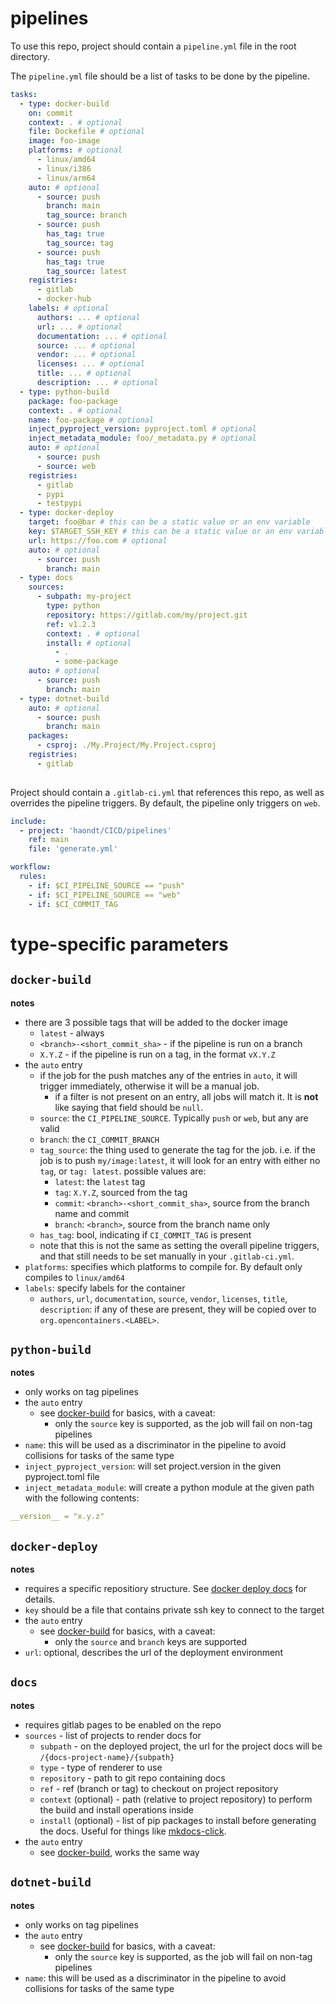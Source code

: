 # pipelines

To use this repo, project should contain a `pipeline.yml` file in the root directory.

The `pipeline.yml` file should be a list of tasks to be done by the pipeline. 

```yml
tasks:
  - type: docker-build
    on: commit
    context: . # optional
    file: Dockefile # optional
    image: foo-image
    platforms: # optional
      - linux/amd64
      - linux/i386
      - linux/arm64
    auto: # optional
      - source: push
        branch: main
        tag_source: branch
      - source: push
        has_tag: true
        tag_source: tag
      - source: push
        has_tag: true
        tag_source: latest
    registries:
      - gitlab
      - docker-hub
    labels: # optional
      authors: ... # optional
      url: ... # optional
      documentation: ... # optional
      source: ... # optional
      vendor: ... # optional
      licenses: ... # optional
      title: ... # optional
      description: ... # optional
  - type: python-build
    package: foo-package
    context: . # optional
    name: foo-package # optional
    inject_pyproject_version: pyproject.toml # optional
    inject_metadata_module: foo/_metadata.py # optional
    auto: # optional
      - source: push
      - source: web
    registries:
      - gitlab
      - pypi
      - testpypi
  - type: docker-deploy
    target: foo@bar # this can be a static value or an env variable
    key: $TARGET_SSH_KEY # this can be a static value or an env variable
    url: https://foo.com # optional
    auto: # optional
      - source: push
        branch: main
  - type: docs
    sources:
      - subpath: my-project
        type: python
        repository: https://gitlab.com/my/project.git
        ref: v1.2.3
        context: . # optional
        install: # optional
          - .
          - some-package
    auto: # optional
      - source: push
        branch: main
  - type: dotnet-build
    auto: # optional
      - source: push
        branch: main
    packages:
      - csproj: ./My.Project/My.Project.csproj
    registries:
      - gitlab
    
```

Project should contain a `.gitlab-ci.yml` that references this repo, as well as overrides the pipeline triggers.
By default, the pipeline only triggers on `web`.

```yml
include:
  - project: 'haondt/CICD/pipelines'
    ref: main
    file: 'generate.yml'

workflow:
  rules:
    - if: $CI_PIPELINE_SOURCE == "push" 
    - if: $CI_PIPELINE_SOURCE == "web"
    - if: $CI_COMMIT_TAG
```

# type-specific parameters

## `docker-build`

**notes**
- there are 3 possible tags that will be added to the docker image
  - `latest` - always
  - `<branch>-<short_commit_sha>` - if the pipeline is run on a branch
  - `X.Y.Z` - if the pipeline is run on a tag, in the format `vX.Y.Z`
- the `auto` entry
  - if the job for the push matches any of the entries in `auto`, it will trigger immediately, otherwise it will be a manual job.
    - if a filter is not present on an entry, all jobs will match it. It is **not** like saying that field should be `null`.
  - `source`: the `CI_PIPELINE_SOURCE`. Typically `push` or `web`, but any are valid
  - `branch`: the `CI_COMMIT_BRANCH`
  - `tag_source`: the thing used to generate the tag for the job. i.e. if the job is to push `my/image:latest`, it will look for an entry with either no `tag`, or `tag: latest`. possible values are:
    - `latest`: the `latest` tag
    - `tag`: `X.Y.Z`, sourced from the tag
    - `commit`: `<branch>-<short_commit_sha>`, source from the branch name and commit
    - `branch`: `<branch>`, source from the branch name only
  - `has_tag`: bool, indicating if `CI_COMMIT_TAG` is present
  - note that this is not the same as setting the overall pipeline triggers, and that still needs to be set manually in your `.gitlab-ci.yml`.
- `platforms`: specifies which platforms to compile for. By default only compiles to `linux/amd64`
- `labels`: specify labels for the container
  - `authors`, `url`, `documentation`, `source`, `vendor`, `licenses`, `title`, `description`: if any of these are present, they will be copied over to `org.opencontainers.<LABEL>`.

## `python-build`

**notes**
- only works on tag pipelines
- the `auto` entry
  - see [docker-build](#docker-build) for basics, with a caveat:
    - only the `source` key is supported, as the job will fail on non-tag pipelines
- `name`: this will be used as a discriminator in the pipeline to avoid collisions for tasks of the same type
- `inject_pyproject_version`: will set project.version in the given pyproject.toml file
- `inject_metadata_module`: will create a python module at the given path with the following contents:
```yml
__version__ = "x.y.z"
```

## `docker-deploy`

**notes**
- requires a specific repositiory structure. See [docker deploy docs](./docker_deploy.md) for details.
- `key` should be a file that contains private ssh key to connect to the target
- the `auto` entry
  - see [docker-build](#docker-build) for basics, with a caveat:
    - only the `source` and `branch` keys are supported
- `url`: optional, describes the url of the deployment environment

## `docs`

**notes**
- requires gitlab pages to be enabled on the repo
- `sources` - list of projects to render docs for
  - `subpath` - on the deployed project, the url for the project docs will be `/{docs-project-name}/{subpath}`
  - `type` - type of renderer to use
  - `repository` - path to git repo containing docs
  - `ref` - ref (branch or tag) to checkout on project repository
  - `context` (optional) - path (relative to project repository) to perform the build and install operations inside
  - `install` (optional) - list of pip packages to install before generating the docs. Useful for things like [mkdocs-click](https://github.com/mkdocs/mkdocs-click).
- the `auto` entry
  - see [docker-build](#docker-build), works the same way

## `dotnet-build`

**notes**
- only works on tag pipelines
- the `auto` entry
  - see [docker-build](#docker-build) for basics, with a caveat:
    - only the `source` key is supported, as the job will fail on non-tag pipelines
- `name`: this will be used as a discriminator in the pipeline to avoid collisions for tasks of the same type
